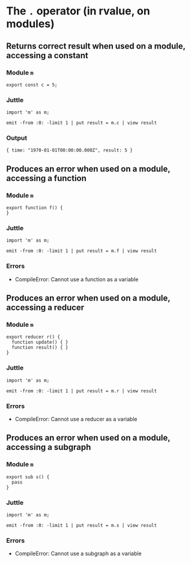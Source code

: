 # The `.` operator (in rvalue, on modules)

## Returns correct result when used on a module, accessing a constant

### Module `m`

    export const c = 5;

### Juttle

    import 'm' as m;

    emit -from :0: -limit 1 | put result = m.c | view result

### Output

    { time: "1970-01-01T00:00:00.000Z", result: 5 }

## Produces an error when used on a module, accessing a function

### Module `m`

    export function f() {
    }

### Juttle

    import 'm' as m;

    emit -from :0: -limit 1 | put result = m.f | view result

### Errors

  * CompileError: Cannot use a function as a variable

## Produces an error when used on a module, accessing a reducer

### Module `m`

    export reducer r() {
      function update() { }
      function result() { }
    }

### Juttle

    import 'm' as m;

    emit -from :0: -limit 1 | put result = m.r | view result

### Errors

  * CompileError: Cannot use a reducer as a variable

## Produces an error when used on a module, accessing a subgraph

### Module `m`

    export sub s() {
      pass
    }

### Juttle

    import 'm' as m;

    emit -from :0: -limit 1 | put result = m.s | view result

### Errors

  * CompileError: Cannot use a subgraph as a variable
